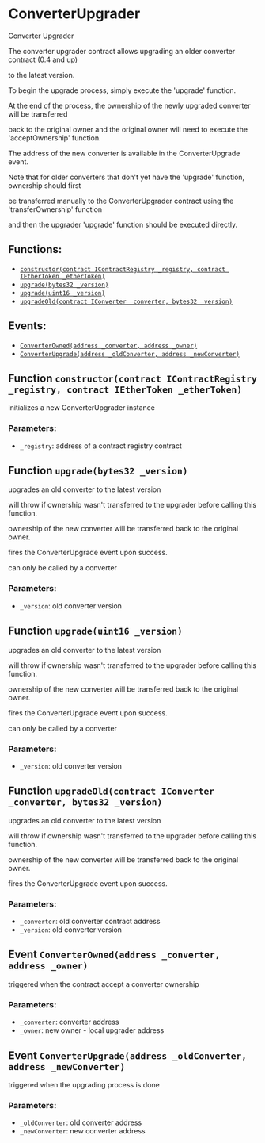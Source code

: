 # ConverterUpgrader

Converter Upgrader

The converter upgrader contract allows upgrading an older converter contract \(0.4 and up\)

to the latest version.

To begin the upgrade process, simply execute the 'upgrade' function.

At the end of the process, the ownership of the newly upgraded converter will be transferred

back to the original owner and the original owner will need to execute the 'acceptOwnership' function.

The address of the new converter is available in the ConverterUpgrade event.

Note that for older converters that don't yet have the 'upgrade' function, ownership should first

be transferred manually to the ConverterUpgrader contract using the 'transferOwnership' function

and then the upgrader 'upgrade' function should be executed directly.

## Functions:

* [`constructor(contract IContractRegistry _registry, contract IEtherToken _etherToken)`](converterupgrader.md#ConverterUpgrader-constructor-contract-IContractRegistry-contract-IEtherToken-)
* [`upgrade(bytes32 _version)`](converterupgrader.md#ConverterUpgrader-upgrade-bytes32-)
* [`upgrade(uint16 _version)`](converterupgrader.md#ConverterUpgrader-upgrade-uint16-)
* [`upgradeOld(contract IConverter _converter, bytes32 _version)`](converterupgrader.md#ConverterUpgrader-upgradeOld-contract-IConverter-bytes32-)

## Events:

* [`ConverterOwned(address _converter, address _owner)`](converterupgrader.md#ConverterUpgrader-ConverterOwned-address-address-)
* [`ConverterUpgrade(address _oldConverter, address _newConverter)`](converterupgrader.md#ConverterUpgrader-ConverterUpgrade-address-address-)

## Function `constructor(contract IContractRegistry _registry, contract IEtherToken _etherToken)` <a id="ConverterUpgrader-constructor-contract-IContractRegistry-contract-IEtherToken-"></a>

initializes a new ConverterUpgrader instance

### Parameters:

* `_registry`:    address of a contract registry contract

## Function `upgrade(bytes32 _version)` <a id="ConverterUpgrader-upgrade-bytes32-"></a>

upgrades an old converter to the latest version

will throw if ownership wasn't transferred to the upgrader before calling this function.

ownership of the new converter will be transferred back to the original owner.

fires the ConverterUpgrade event upon success.

can only be called by a converter

### Parameters:

* `_version`: old converter version

## Function `upgrade(uint16 _version)` <a id="ConverterUpgrader-upgrade-uint16-"></a>

upgrades an old converter to the latest version

will throw if ownership wasn't transferred to the upgrader before calling this function.

ownership of the new converter will be transferred back to the original owner.

fires the ConverterUpgrade event upon success.

can only be called by a converter

### Parameters:

* `_version`: old converter version

## Function `upgradeOld(contract IConverter _converter, bytes32 _version)` <a id="ConverterUpgrader-upgradeOld-contract-IConverter-bytes32-"></a>

upgrades an old converter to the latest version

will throw if ownership wasn't transferred to the upgrader before calling this function.

ownership of the new converter will be transferred back to the original owner.

fires the ConverterUpgrade event upon success.

### Parameters:

* `_converter`: old converter contract address
* `_version`: old converter version

## Event `ConverterOwned(address _converter, address _owner)` <a id="ConverterUpgrader-ConverterOwned-address-address-"></a>

triggered when the contract accept a converter ownership

### Parameters:

* `_converter`: converter address
* `_owner`: new owner - local upgrader address

## Event `ConverterUpgrade(address _oldConverter, address _newConverter)` <a id="ConverterUpgrader-ConverterUpgrade-address-address-"></a>

triggered when the upgrading process is done

### Parameters:

* `_oldConverter`: old converter address
* `_newConverter`: new converter address

